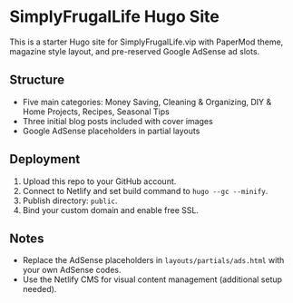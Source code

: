 # SimplyFrugalLife Hugo Site

This is a starter Hugo site for SimplyFrugalLife.vip with PaperMod theme, magazine style layout, and pre-reserved Google AdSense ad slots.

## Structure

- Five main categories: Money Saving, Cleaning & Organizing, DIY & Home Projects, Recipes, Seasonal Tips
- Three initial blog posts included with cover images
- Google AdSense placeholders in partial layouts

## Deployment

1. Upload this repo to your GitHub account.
2. Connect to Netlify and set build command to `hugo --gc --minify`.
3. Publish directory: `public`.
4. Bind your custom domain and enable free SSL.

## Notes

- Replace the AdSense placeholders in `layouts/partials/ads.html` with your own AdSense codes.
- Use the Netlify CMS for visual content management (additional setup needed).